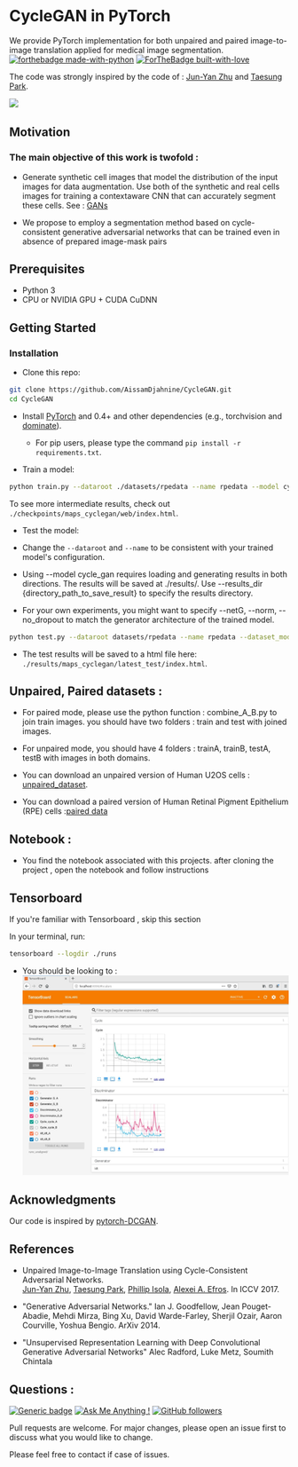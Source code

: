 
<br><br><br>

# CycleGAN in PyTorch
We provide PyTorch implementation for both unpaired and paired image-to-image translation applied for medical image segmentation.
[![forthebadge made-with-python](http://ForTheBadge.com/images/badges/made-with-python.svg)](https://www.python.org/)
[![ForTheBadge built-with-love](http://ForTheBadge.com/images/badges/built-with-love.svg)](https://GitHub.com/Naereen/)

The code was strongly inspired by the code of : [Jun-Yan Zhu](https://github.com/junyanz) and [Taesung Park](https://github.com/taesung).

<img src="https://github.com/AissamDjahnine/cycle/blob/master/imgs/head.jpg" width="800"/>

## Motivation
### The main objective of this work is twofold :
* Generate synthetic cell images that model the distribution
of the input images for data augmentation. Use both of
the synthetic and real cells images for training a contextaware CNN that can accurately segment these cells. See : [GANs](https://github.com/AissamDjahnine/gans)

* We propose to employ a segmentation method based on cycle-consistent generative adversarial networks that can be trained even in absence of prepared image-mask pairs

## Prerequisites
- Python 3
- CPU or NVIDIA GPU + CUDA CuDNN

## Getting Started
### Installation

- Clone this repo:
```bash
git clone https://github.com/AissamDjahnine/CycleGAN.git
cd CycleGAN
```

- Install [PyTorch](http://pytorch.org) and 0.4+ and other dependencies (e.g., torchvision and [dominate](https://github.com/Knio/dominate)).
  - For pip users, please type the command `pip install -r requirements.txt`.
  
  
- Train a model:
```bash
python train.py --dataroot ./datasets/rpedata --name rpedata --model cycle_gan --gan_mode vanilla --dataset_mode unaligned --n_epochs 100 --n_epochs_decay 50 --save_epoch_freq 20 
```
To see more intermediate results, check out `./checkpoints/maps_cyclegan/web/index.html`.
- Test the model:

* Change the `--dataroot` and `--name` to be consistent with your trained model's configuration.

* Using --model cycle_gan requires loading and generating results in both directions. The results will be saved at ./results/. Use --results_dir {directory_path_to_save_result} to specify the results directory.

* For your own experiments, you might want to specify --netG, --norm, --no_dropout to match the generator architecture of the trained model.

```bash
python test.py --dataroot datasets/rpedata --name rpedata --dataset_mode aligned --no_dropout  --model cycle_gan --norm
```
- The test results will be saved to a html file here: `./results/maps_cyclegan/latest_test/index.html`.

## Unpaired, Paired datasets : 

* For paired mode, please use the python function : combine_A_B.py to join train images. you should have two folders : train and test with joined images.

* For unpaired mode, you should have 4 folders : trainA, trainB, testA, testB with images in both domains.


* You can download an unpaired version of Human U2OS cells : [unpaired_dataset](https://drive.google.com/file/d/1qmNF0GBrR8OP7s4zzZHaVwXUvSbKDsJX/view?usp=sharing). 

* You can download a paired version of Human Retinal Pigment Epithelium (RPE) cells :[paired data](https://drive.google.com/file/d/1dwfrabUz5WsPEmVqDrZrtZZm41ccutR8/view?usp=sharing)


## Notebook :
* You find the notebook associated with this projects. after cloning the project , open the notebook and follow instructions

## Tensorboard 

If you're familiar with Tensorboard , skip this section 

In your terminal, run:

```bash
tensorboard --logdir ./runs
```

* You should be looking to :
![gans](https://github.com/AissamDjahnine/CycleGAN/blob/master/imgs/tensorboard.jpg)

## Acknowledgments
Our code is inspired by [pytorch-DCGAN](https://github.com/pytorch/examples/tree/master/dcgan).
## References 

* Unpaired Image-to-Image Translation using Cycle-Consistent Adversarial Networks.<br>
[Jun-Yan Zhu](https://people.eecs.berkeley.edu/~junyanz/)\,  [Taesung Park](https://taesung.me/)\, [Phillip Isola](https://people.eecs.berkeley.edu/~isola/), [Alexei A. Efros](https://people.eecs.berkeley.edu/~efros). In ICCV 2017.

* "Generative Adversarial Networks." Ian J. Goodfellow, Jean Pouget-Abadie, Mehdi Mirza, Bing Xu, David Warde-Farley, Sherjil Ozair, Aaron Courville, Yoshua Bengio. ArXiv 2014.

* "Unsupervised Representation Learning with Deep Convolutional Generative Adversarial Networks" Alec Radford, Luke Metz, Soumith Chintala

## Questions :
[![Generic badge](https://img.shields.io/badge/TEST-VERSION-RED.svg)](https://github.com/AissamDjahnine)
[![Ask Me Anything !](https://img.shields.io/badge/Ask%20me-anything-1abc9c.svg)](https://github.com/AissamDjahnine)
[![GitHub followers](https://img.shields.io/github/followers/Naereen.svg?style=social&label=Follow&maxAge=2592000)](https://github.com/AissamDjahnine?tab=followers)

Pull requests are welcome. For major changes, please open an issue first to discuss what you would like to change.

Please feel free to contact if case of issues.


